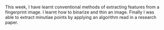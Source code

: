 This week, I have learnt conventional methods of extracting features from a fingerprint image. I learnt how to binarize and thin an image.
Finally I was able to extract minutiae points by applying an algorithm read in a research paper.
